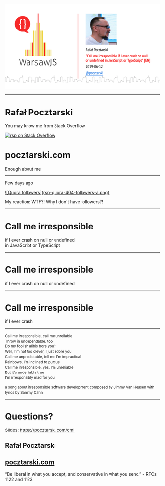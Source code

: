 ![Call me irresponsible if I ever crash on null or undefined in JavaScript or TypeScript](title.png)

---

# Rafał Pocztarski

You may know me from Stack Overflow

[<img alt="rsp on Stack Overflow" src="https://stackexchange.com/users/flair/303952.png" height="116">](https://stackoverflow.com/users/613198/rsp)

# pocztarski.com

Enough about me

---
Few days ago

<a href="https://www.quora.com/profile/Rafa%C5%82-Pocztarski">
![Quora followers](rsp-quora-404-followers-a.png)
</a>

My reaction: WTF?! Why I don't have followers?!

---

# Call me irresponsible

if I ever crash on null or undefined<br>in JavaScript or TypeScript

---

# Call me irresponsible

if I ever crash on null or undefined

---

# Call me irresponsible

if I ever crash

---

<small>
Call me irresponsible, call me unreliable<br>
Throw in undependable, too<br>
Do my foolish alibis bore you?<br>
Well, I'm not too clever, I just adore you<br>
Call me unpredictable, tell me I'm impractical<br>
Rainbows, I'm inclined to pursue<br>
Call me irresponsible, yes, I'm unreliable<br>
But it's undeniably true<br>
I'm irresponsibly mad for you

a song about irresponsible software development composed by Jimmy Van Heusen with lyrics by Sammy Cahn
</small>

---

# Questions?

Slides: https://pocztarski.com/cmi

## Rafał Pocztarski

## [pocztarski.com](https://pocztarski.com)

“Be liberal in what you accept, and conservative in what you send.” - RFCs 1122 and 1123
